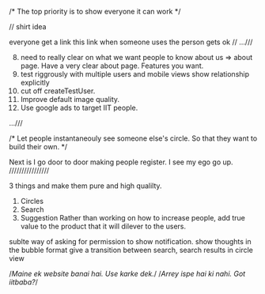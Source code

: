 /* The top priority is to show everyone it can work */

// shirt idea

everyone get a link
this link when someone uses the person gets ok
//
...///

8) need to really clear on what we want people to know about us => about page. Have a very clear about page. Features you want.
9) test riggrously with multiple users and mobile views show relationship explicitly
10) cut off createTestUser.
12) Improve default image quality.
14) Use google ads to target IIT people.

...///

/*
Let people instantaneouly see someone else's circle. So that they want to build their own.
*/

Next is I go door to door making people register. I see my ego go up.
////////////////

3 things and make them pure and high qualilty.

1) Circles
2) Search
3) Suggestion
Rather than working on how to increase people, add true value to the product that it will dilever to the users.

sublte way of asking for permission to show notification.
show thoughts in the bubble format
give a transition between search, search results in circle view

/*Maine ek website banai hai. Use karke dek.*/
/*Arrey ispe hai ki nahi. Got iitbaba?*/